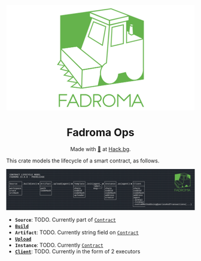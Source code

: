 <div align="center">

[![](/doc/logo.svg)](https://fadroma.tech)

# Fadroma Ops

Made with [💚](mailto:hello@hack.bg) at [Hack.bg](https://hack.bg).

</div>

This crate models the lifecycle of a smart contract, as follows.

![](./.pix/Figure_1.png)

* **`Source`**: TODO. Currently part of [`Contract`](./Contract)
* [**`Build`**](./Build.ts)
* **`Artifact`**: TODO. Currently string field on [`Contract`](./Contract)
* [**`Upload`**](./Upload.ts)
* **`Instance`**: TODO. Currently [`Contract`](./Contract)
* [**`Client`**](./Client.ts): TODO. Currently in the form of 2 executors

